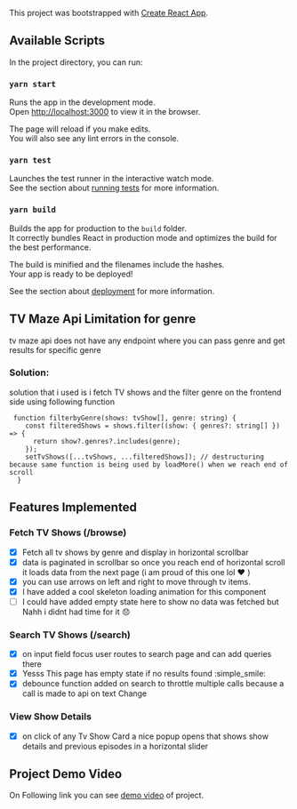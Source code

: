 This project was bootstrapped with [Create React App](https://github.com/facebook/create-react-app).

## Available Scripts

In the project directory, you can run:

### `yarn start`

Runs the app in the development mode.\
Open [http://localhost:3000](http://localhost:3000) to view it in the browser.

The page will reload if you make edits.\
You will also see any lint errors in the console.

### `yarn test`

Launches the test runner in the interactive watch mode.\
See the section about [running tests](https://facebook.github.io/create-react-app/docs/running-tests) for more information.

### `yarn build`

Builds the app for production to the `build` folder.\
It correctly bundles React in production mode and optimizes the build for the best performance.

The build is minified and the filenames include the hashes.\
Your app is ready to be deployed!

See the section about [deployment](https://facebook.github.io/create-react-app/docs/deployment) for more information.

## TV Maze Api Limitation for genre

tv maze api does not have any endpoint where you can pass genre and get results for specific genre

### Solution:

solution that i used is i fetch TV shows and the filter genre on the frontend side using following function

```
 function filterbyGenre(shows: tvShow[], genre: string) {
    const filteredShows = shows.filter((show: { genres?: string[] }) => {
      return show?.genres?.includes(genre);
    });
    setTvShows([...tvShows, ...filteredShows]); // destructuring because same function is being used by loadMore() when we reach end of scroll
  }
```

## Features Implemented

### Fetch TV Shows (/browse)

- [x] Fetch all tv shows by genre and display in horizontal scrollbar
- [x] data is paginated in scrollbar so once you reach end of horizontal
      scroll it loads data from the next page (i am proud of this one lol :heart: )
- [x] you can use arrows on left and right to move through tv items.
- [x] I have added a cool skeleton loading animation for this component
- [ ] I could have added empty state here to show no data was fetched but Nahh i didnt had time for it :disappointed:

### Search TV Shows (/search)

- [x] on input field focus user routes to search page and can add queries there
- [x] Yesss This page has empty state if no results found :simple_smile:
- [x] debounce function added on search to throttle multiple calls because a call is made to api
      on text Change

### View Show Details

- [x] on click of any Tv Show Card a nice popup opens that shows show details
      and previous episodes in a horizontal slider

## Project Demo Video

On Following link you can see [demo video](https://drive.google.com/file/d/14FiiuoLH-YXREtSsjJWWdpJSgORQyU7H/view?usp=sharing) of project.
